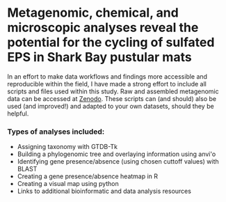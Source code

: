 # Metagenomic, chemical, and microscopic analyses reveal the potential for the cycling of sulfated EPS in Shark Bay pustular mats

In an effort to make data workflows and findings more accessible and reproducible within the field, I have made a strong effort to include all scripts and files used within this study. Raw and assembled metagenomic data can be accessed at [Zenodo](https://zenodo.org/record/3874996#.YCNgN5NKhpk).  These scripts can (and should) also be used (and improved!) and adapted to your own datasets, should they be helpful. 

### Types of analyses included:
- Assigning taxonomy with GTDB-Tk
- Building a phylogenomic tree and overlaying information using anvi'o
- Identifying gene presence/absence (using chosen cuttoff values) with BLAST
- Creating a gene presence/absence heatmap in R
- Creating a visual map using python
- Links to additional bioinformatic and data analysis resources



